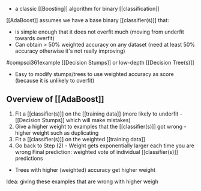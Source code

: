 - a classic [[Boosting]] algorithm for binary [[classification]]

[[AdaBoost]] assumes we have a base binary [[classifier(s)]] that:
- is simple enough that it does not overfit much (moving from underfit towards overfit)
- Can obtain > 50% weighted accuracy on any dataset (need at least 50% accuracy otherwise it's not really improving)

#compsci361example [[Decision Stumps]] or low-depth [[Decision Tree(s)]]
- Easy to modify stumps/trees to use weighted accuracy as score (because it is unlikely to overfit)

## Overview of [[AdaBoost]]
1. Fit a [[classifier(s)]] on the [[training data]] (more likely to underfit - [[Decision Stumps]] which will make mistakes)
2. Give a higher weight to examples that the [[classifier(s)]] got wrong - higher weight such as duplicating
3. Fit a [[classifier(s)]] on the weighted [[training data]]
4. Go back to Step (2) - Weight gets exponentially larger each time you are wrong
Final prediction: weighted vote of individual [[classifier(s)]] predictions
- Trees with higher (weighted) accuracy get higher weight

Idea: giving these examples that are wrong with higher weigh
